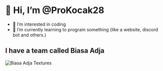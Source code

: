 # 👋 Hi, I’m @ProKocak28
- 👀 I’m interested in coding
- 🌱 I’m currently learning to program something (like a website, discord bot and others.)

## I have a team called Biasa Adja

![Biasa Adja Textures](https://biasaadjatextures.cf/images/biasaaja_pfp.png "Biasa Adja Textures")

<!---
ProKocak28/ProKocak28 is a ✨ special ✨ repository because its `README.md` (this file) appears on your GitHub profile.
You can click the Preview link to take a look at your changes.
--->
